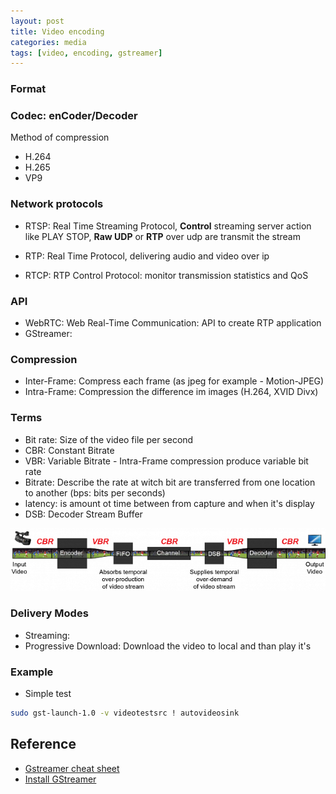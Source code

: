 ```yaml
---
layout: post
title: Video encoding
categories: media
tags: [video, encoding, gstreamer]
---
```


### Format
### Codec: enCoder/Decoder
Method of compression
- H.264
- H.265
- VP9

### Network protocols
- RTSP: Real Time Streaming Protocol, **Control** streaming server action like PLAY STOP, 
**Raw UDP** or **RTP** over udp are transmit the stream

- RTP: Real Time Protocol, delivering audio and video over ip

- RTCP: RTP Control Protocol: monitor transmission statistics and QoS

### API
- WebRTC: Web Real-Time Communication: API  to create RTP application
- GStreamer: 

### Compression
- Inter-Frame: Compress each frame (as jpeg for example - Motion-JPEG)
- Intra-Frame: Compression the difference im images (H.264, XVID Divx)

### Terms
- Bit rate: Size of the video file per second
- CBR: Constant Bitrate
- VBR: Variable Bitrate - Intra-Frame compression produce variable bit rate
- Bitrate: Describe the rate at witch bit are transferred from one location to another
(bps: bits per seconds)
- latency: is amount  ot time between from capture and when it's display
- DSB: Decoder Stream Buffer

![](.2019-02-17-video-encodeing-101_images/3afc5487.png)

### Delivery Modes
- Streaming: 
- Progressive Download: Download the video to local and than play it's


### Example
- Simple test
```bash
sudo gst-launch-1.0 -v videotestsrc ! autovideosink
```





## Reference 
- [Gstreamer cheat sheet](http://wiki.oz9aec.net/index.php/Gstreamer_cheat_sheet)
- [Install GStreamer](https://gstreamer.freedesktop.org/documentation/installing/on-linux.html)
